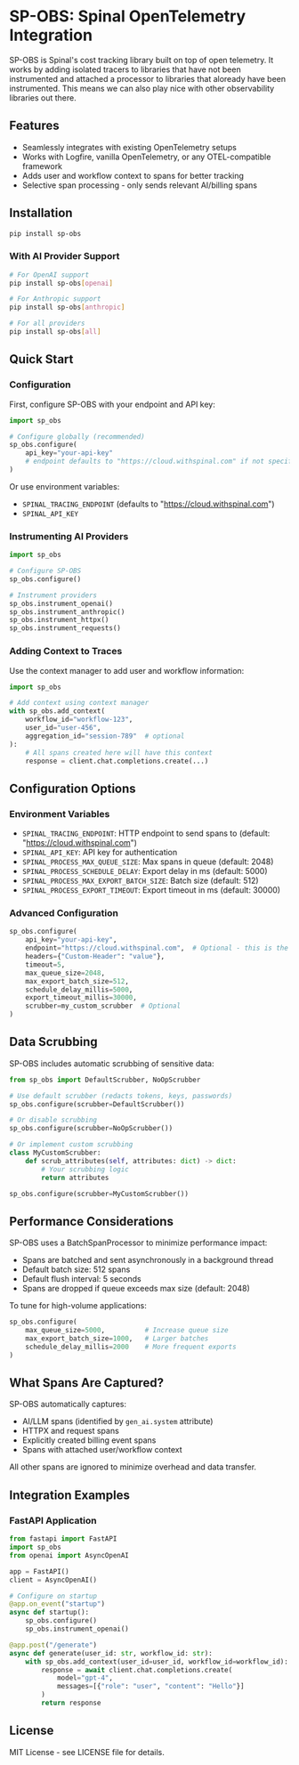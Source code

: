 # SP-OBS: Spinal OpenTelemetry Integration

SP-OBS is Spinal's cost tracking library built on top of open telemetry. It works by adding isolated tracers to libraries that have not been instrumented
and attached a processor to libraries that aloready have been instrumented. 
This means we can also play nice with other observability libraries out there. 
## Features

- Seamlessly integrates with existing OpenTelemetry setups
- Works with Logfire, vanilla OpenTelemetry, or any OTEL-compatible framework
- Adds user and workflow context to spans for better tracking
- Selective span processing - only sends relevant AI/billing spans

## Installation

```bash
pip install sp-obs
```

### With AI Provider Support

```bash
# For OpenAI support
pip install sp-obs[openai]

# For Anthropic support  
pip install sp-obs[anthropic]

# For all providers
pip install sp-obs[all]
```

## Quick Start

### Configuration

First, configure SP-OBS with your endpoint and API key:

```python
import sp_obs

# Configure globally (recommended)
sp_obs.configure(
    api_key="your-api-key"
    # endpoint defaults to "https://cloud.withspinal.com" if not specified
)
```

Or use environment variables:
- `SPINAL_TRACING_ENDPOINT` (defaults to "https://cloud.withspinal.com")
- `SPINAL_API_KEY`

### Instrumenting AI Providers

```python
import sp_obs

# Configure SP-OBS
sp_obs.configure()

# Instrument providers
sp_obs.instrument_openai()
sp_obs.instrument_anthropic()
sp_obs.instrument_httpx()
sp_obs.instrument_requests()
```

### Adding Context to Traces

Use the context manager to add user and workflow information:

```python
import sp_obs

# Add context using context manager
with sp_obs.add_context(
    workflow_id="workflow-123",
    user_id="user-456",
    aggregation_id="session-789"  # optional
):
    # All spans created here will have this context
    response = client.chat.completions.create(...)
```

## Configuration Options

### Environment Variables

- `SPINAL_TRACING_ENDPOINT`: HTTP endpoint to send spans to (default: "https://cloud.withspinal.com")
- `SPINAL_API_KEY`: API key for authentication
- `SPINAL_PROCESS_MAX_QUEUE_SIZE`: Max spans in queue (default: 2048)
- `SPINAL_PROCESS_SCHEDULE_DELAY`: Export delay in ms (default: 5000)
- `SPINAL_PROCESS_MAX_EXPORT_BATCH_SIZE`: Batch size (default: 512)
- `SPINAL_PROCESS_EXPORT_TIMEOUT`: Export timeout in ms (default: 30000)

### Advanced Configuration

```python
sp_obs.configure(
    api_key="your-api-key",
    endpoint="https://cloud.withspinal.com",  # Optional - this is the default
    headers={"Custom-Header": "value"},
    timeout=5,
    max_queue_size=2048,
    max_export_batch_size=512,
    schedule_delay_millis=5000,
    export_timeout_millis=30000,
    scrubber=my_custom_scrubber  # Optional
)
```

## Data Scrubbing

SP-OBS includes automatic scrubbing of sensitive data:

```python
from sp_obs import DefaultScrubber, NoOpScrubber

# Use default scrubber (redacts tokens, keys, passwords)
sp_obs.configure(scrubber=DefaultScrubber())

# Or disable scrubbing
sp_obs.configure(scrubber=NoOpScrubber())

# Or implement custom scrubbing
class MyCustomScrubber:
    def scrub_attributes(self, attributes: dict) -> dict:
        # Your scrubbing logic
        return attributes

sp_obs.configure(scrubber=MyCustomScrubber())
```

## Performance Considerations

SP-OBS uses a BatchSpanProcessor to minimize performance impact:

- Spans are batched and sent asynchronously in a background thread
- Default batch size: 512 spans
- Default flush interval: 5 seconds
- Spans are dropped if queue exceeds max size (default: 2048)

To tune for high-volume applications:

```python
sp_obs.configure(
    max_queue_size=5000,          # Increase queue size
    max_export_batch_size=1000,   # Larger batches
    schedule_delay_millis=2000    # More frequent exports
)
```

## What Spans Are Captured?

SP-OBS automatically captures:
- AI/LLM spans (identified by `gen_ai.system` attribute)
- HTTPX and request spans
- Explicitly created billing event spans
- Spans with attached user/workflow context

All other spans are ignored to minimize overhead and data transfer.

## Integration Examples

### FastAPI Application

```python
from fastapi import FastAPI
import sp_obs
from openai import AsyncOpenAI

app = FastAPI()
client = AsyncOpenAI()

# Configure on startup
@app.on_event("startup")
async def startup():
    sp_obs.configure()
    sp_obs.instrument_openai()

@app.post("/generate")
async def generate(user_id: str, workflow_id: str):
    with sp_obs.add_context(user_id=user_id, workflow_id=workflow_id):
        response = await client.chat.completions.create(
            model="gpt-4",
            messages=[{"role": "user", "content": "Hello"}]
        )
        return response
```

## License

MIT License - see LICENSE file for details.